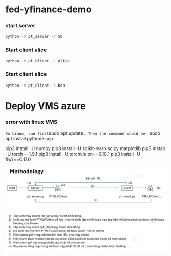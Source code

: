 # fed-yfinance-demo

### start server
```bash
python -m pt_server -r 50
```
### Start client alice
```bash
python -m pt_client -s alice
```

### Start client alice
```bash
python -m pt_client -s bob
```


# Deploy VMS azure
### error with linux VMS
``
On Linux, run first ``sudo apt update``. Then the command would be: ``sudo apt install python3-pip``
``

pip3 install -U numpy
pip3 install -U scikit-learn scipy matplotlib
pip3 install -U torch==1.9.1
pip3 install -U torchvision==0.10.1
pip3 install -U flwr==0.17.0

<div align="center">
<img src="asset/workflow.png">
</div>